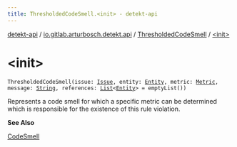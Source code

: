 ```yaml
---
title: ThresholdedCodeSmell.<init> - detekt-api
---
```


[detekt-api](../../index.html) / [io.gitlab.arturbosch.detekt.api](../index.html) / [ThresholdedCodeSmell](index.html) / [&lt;init&gt;](./-init-.html)

# &lt;init&gt;

`ThresholdedCodeSmell(issue: `[`Issue`](../-issue/index.html)`, entity: `[`Entity`](../-entity/index.html)`, metric: `[`Metric`](../-metric/index.html)`, message: `[`String`](https://kotlinlang.org/api/latest/jvm/stdlib/kotlin/-string/index.html)`, references: `[`List`](https://kotlinlang.org/api/latest/jvm/stdlib/kotlin.collections/-list/index.html)`<`[`Entity`](../-entity/index.html)`> = emptyList())`

Represents a code smell for which a specific metric can be determined which is responsible
for the existence of this rule violation.

**See Also**

[CodeSmell](../-code-smell/index.html)


